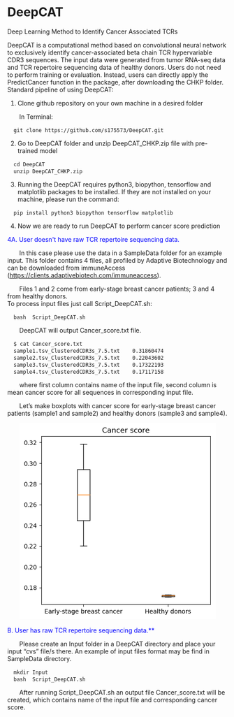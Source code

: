 # DeepCAT
Deep Learning Method to Identify Cancer Associated TCRs

DeepCAT is a computational method based on convolutional neural network to exclusively identify cancer-associated beta chain TCR hypervariable CDR3 sequences. The input data were generated from tumor RNA-seq data and TCR repertoire sequencing data of healthy donors. Users do not need to perform training or evaluation. Instead, users can directly apply the PredictCancer function in the package, after downloading the CHKP folder. 
Standard pipeline of using DeepCAT:



 1. Clone github repository on your own machine in a desired folder

&nbsp; &nbsp; &nbsp;&nbsp;
    In Terminal:

```
  git clone https://github.com/s175573/DeepCAT.git
```

 2. Go to DeepCAT folder and unzip DeepCAT_CHKP.zip file with pre-trained model 
   
```
  cd DeepCAT
  unzip DeepCAT_CHKP.zip 
```

 3. Running the DeepCAT requires python3, biopython, tensorflow and matplotlib packages to be installed. If they are not installed on your machine, please run the command:
 
```
  pip install python3 biopython tensorflow matplotlib 
```

 4. Now we are ready to run DeepCAT to perform cancer score prediction <br />
<span style="color:blue">
4A. User doesn't have raw TCR repertoire sequencing data.
</span>


&nbsp; &nbsp; &nbsp;&nbsp;
In this case please use the data in a SampleData folder for an example input. 
This folder contains 4 files, all profiled by Adaptive Biotechnology and can be downloaded from immuneAccess (https://clients.adaptivebiotech.com/immuneaccess).

&nbsp; &nbsp; &nbsp;&nbsp;
Files 1 and 2 come from early-stage breast cancer patients; 3 and 4 from healthy donors.<br />
To process input files just call Script_DeepCAT.sh:

```
  bash  Script_DeepCAT.sh
```

&nbsp; &nbsp; &nbsp;&nbsp;
DeepCAT will output Cancer_score.txt file. 


```
  $ cat Cancer_score.txt
  sample1.tsv_ClusteredCDR3s_7.5.txt	0.31860474
  sample2.tsv_ClusteredCDR3s_7.5.txt	0.22043602
  sample3.tsv_ClusteredCDR3s_7.5.txt	0.17322193
  sample4.tsv_ClusteredCDR3s_7.5.txt	0.17117158
```

&nbsp; &nbsp; &nbsp;&nbsp; 
where first column contains name of the input file, second column is mean cancer score for all sequences in corresponding input file.<br />

&nbsp; &nbsp; &nbsp;&nbsp;
Let’s make boxplots with cancer score for early-stage breast cancer patients (sample1 and sample2) and healthy donors (sample3 and sample4).

<p align="center">
  <img src="Figures/Cancer_score.png">
</p>

<span style="color:blue">
B. User has raw TCR repertoire sequencing data.**
</span>

&nbsp; &nbsp; &nbsp;&nbsp;
Please create an Input folder in a DeepCAT directory and place your input “cvs” file/s there. An example of input files format may be find in SampleData directory.

```
  mkdir Input
  bash  Script_DeepCAT.sh
```

&nbsp; &nbsp; &nbsp;&nbsp;
After running Script_DeepCAT.sh an output file Cancer_score.txt will be created, which contains name of the input file and corresponding cancer score. 



